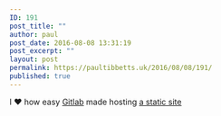 ```yaml
---
ID: 191
post_title: ""
author: paul
post_date: 2016-08-08 13:31:19
post_excerpt: ""
layout: post
permalink: https://paultibbetts.uk/2016/08/08/191/
published: true
---
```

I ♥️ how easy <a href="http://gitlab.com">Gitlab</a> made hosting <a href="http://laravel-birmingham.gitlab.io">a static site</a>
